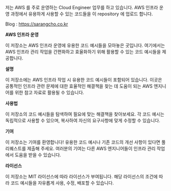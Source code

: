 저는 AWS 를 주로 운영하는 Cloud Engineer 업무를 하고 있습니다.
AWS 인프라 운영 과정에서 유용하게 사용할 수 있는 코드들을 이 repository 에 업로드 합니다.

Blog : https://sarangcho.co.kr


**AWS 인프라 운영**

이 저장소는 AWS 인프라 운영에 유용한 코드 예시들을 모아놓은 곳입니다. 여기에서는 AWS 인프라 관리 작업을 간편화하고 효율화하기 위해 활용할 수 있는 코드 예시들을 제공합니다.

**설명**

이 저장소에는 AWS 인프라 작업 시 유용한 코드 예시들이 포함되어 있습니다. 이곳은 공통적인 인프라 관련 문제에 대한 효율적인 해결책을 찾는 데 도움이 되는 AWS 엔지니어를 위한 참고 자료로 활용될 수 있습니다.

**사용법**

이 저장소의 코드 예시들을 탐색하여 필요에 맞는 해결책을 찾아보세요. 각 코드 예시는 독립적으로 사용할 수 있으며, 복사하여 자신의 요구사항에 맞게 수정할 수 있습니다.

**기여**

이 저장소는 기여를 환영합니다! 유용한 코드 예시나 기존 코드의 개선 사항이 있다면 풀 리퀘스트를 제출해 주세요. 여러분의 기여는 다른 AWS 엔지니어들이 인프라 관리 작업에서 도움을 받을 수 있습니다.

**라이선스**

이 저장소는 MIT 라이선스에 따라 라이선스가 부여됩니다. 해당 라이선스의 조건에 따라 코드 예시들을 자유롭게 사용, 수정, 배포할 수 있습니다.



